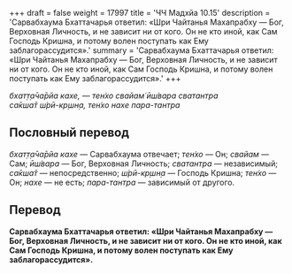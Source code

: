 +++
draft = false
weight = 17997
title = 'ЧЧ Мадхйа 10.15'
description = 'Сарвабхаума Бхаттачарья ответил: «Шри Чайтанья Махапрабху — Бог, Верховная Личность, и не зависит ни от кого. Он не кто иной, как Сам Господь Кришна, и потому волен поступать как Ему заблагорассудится».'
summary = 'Сарвабхаума Бхаттачарья ответил: «Шри Чайтанья Махапрабху — Бог, Верховная Личность, и не зависит ни от кого. Он не кто иной, как Сам Господь Кришна, и потому волен поступать как Ему заблагорассудится».'
+++

_бхат̣т̣а̄ча̄рйа кахе, — тен̇хо свайам̇ ӣш́вара сватантра  
са̄кша̄т ш́рӣ-кр̣шн̣а, тен̇хо нахе пара-тантра_

## Пословный перевод

_бхат̣т̣а̄ча̄рйа_ _кахе_ — Сарвабхаума отвечает; _тен̇хо_ — Он; _свайам_ — Сам; _ӣш́вара_ — Бог, Верховная Личность; _сватантра_ — независимый; _са̄кша̄т_ — непосредственно; _ш́рӣ_\-_кр̣шн̣а_ — Господь Кришна; _тен̇хо_ — Он; _нахе_ — не есть; _пара_\-_тантра_ — зависимый от другого.

## Перевод

**Сарвабхаума Бхаттачарья ответил: «Шри Чайтанья Махапрабху — Бог, Верховная Личность, и не зависит ни от кого. Он не кто иной, как Сам Господь Кришна, и потому волен поступать как Ему заблагорассудится».**
